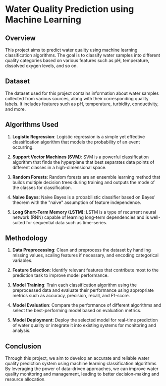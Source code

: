 # Water Quality Prediction using Machine Learning

## Overview
This project aims to predict water quality using machine learning classification algorithms. The goal is to classify water samples into different quality categories based on various features such as pH, temperature, dissolved oxygen levels, and so on.

## Dataset
The dataset used for this project contains information about water samples collected from various sources, along with their corresponding quality labels. It includes features such as pH, temperature, turbidity, conductivity, and more.

## Algorithms Used
1. **Logistic Regression**: Logistic regression is a simple yet effective classification algorithm that models the probability of an event occurring.

2. **Support Vector Machines (SVM)**: SVM is a powerful classification algorithm that finds the hyperplane that best separates data points of different classes in a high-dimensional space.

3. **Random Forests**: Random forests are an ensemble learning method that builds multiple decision trees during training and outputs the mode of the classes for classification.

4. **Naive Bayes**: Naive Bayes is a probabilistic classifier based on Bayes' theorem with the "naive" assumption of feature independence.

5. **Long Short-Term Memory (LSTM)**: LSTM is a type of recurrent neural network (RNN) capable of learning long-term dependencies and is well-suited for sequential data such as time-series.

## Methodology
1. **Data Preprocessing**: Clean and preprocess the dataset by handling missing values, scaling features if necessary, and encoding categorical variables.

2. **Feature Selection**: Identify relevant features that contribute most to the prediction task to improve model performance.

3. **Model Training**: Train each classification algorithm using the preprocessed data and evaluate their performance using appropriate metrics such as accuracy, precision, recall, and F1-score.

4. **Model Evaluation**: Compare the performance of different algorithms and select the best-performing model based on evaluation metrics.

5. **Model Deployment**: Deploy the selected model for real-time prediction of water quality or integrate it into existing systems for monitoring and analysis.

## Conclusion
Through this project, we aim to develop an accurate and reliable water quality prediction system using machine learning classification algorithms. By leveraging the power of data-driven approaches, we can improve water quality monitoring and management, leading to better decision-making and resource allocation.
